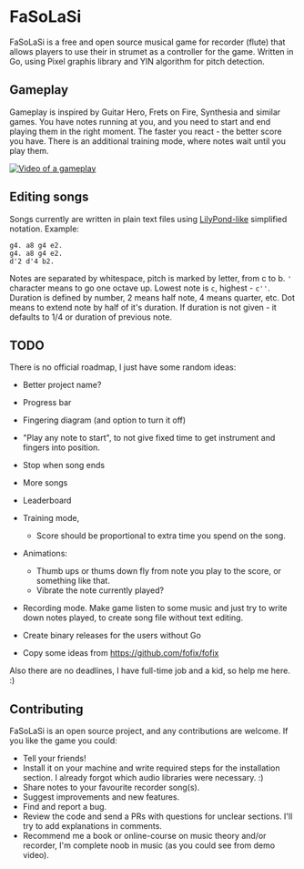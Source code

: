 # FaSoLaSi
FaSoLaSi is a free and open source musical game for recorder (flute) that allows players to use their in strumet as a controller for the game. Written in Go, using Pixel graphis library and YIN algorithm for pitch detection.

## Gameplay
Gameplay is inspired by Guitar Hero, Frets on Fire, Synthesia and similar games. You have notes running at you, and you need to start and end playing them in the right moment. The faster you react - the better score you have. There is an additional training mode, where notes wait until you play them.

[![Video of a gameplay](https://img.youtube.com/vi/oOcbo2rJ_a8/0.jpg)](https://youtu.be/oOcbo2rJ_a8?t=159)

## Editing songs
Songs currently are written in plain text files using [LilyPond-like](http://lilypond.org/doc/v2.18/Documentation/notation/writing-pitches) simplified notation. Example:

```
g4. a8 g4 e2.
g4. a8 g4 e2.
d'2 d'4 b2.
```

Notes are separated by whitespace, pitch is marked by letter, from c to b. `'` character means to go one octave up. Lowest note is `c`, highest - `c''`. Duration is defined by number, 2 means half note, 4 means quarter, etc. Dot means to extend note by half of it's duration. If duration is not given - it defaults to 1/4 or duration of previous note.


## TODO
There is no official roadmap, I just have some random ideas:

- Better project name?
- Progress bar
- Fingering diagram (and option to turn it off)
- "Play any note to start", to not give fixed time to get instrument and fingers into position.
- Stop when song ends
- More songs 
- Leaderboard
- Training mode,
	- Score should be proportional to extra time you spend on the song.

- Animations:
	- Thumb ups or thums down fly from note you play to the score, or something like that.
	- Vibrate the note currently played? 

- Recording mode. Make game listen to some music and just try to write down notes played, to create song file without text editing.

- Create binary releases for the users without Go
- Copy some ideas from https://github.com/fofix/fofix

Also there are no deadlines, I have full-time job and a kid, so help me here. :)

## Contributing
FaSoLaSi is an open source project, and any contributions are welcome. If you like the game you could:

- Tell your friends!
- Install it on your machine and write required steps for the installation section. I already forgot which audio libraries were necessary. :)
- Share notes to your favourite recorder song(s).
- Suggest improvements and new features. 
- Find and report a bug.
- Review the code and send a PRs with questions for unclear sections. I'll try to add explanations in comments.
- Recommend me a book or online-course on music theory and/or recorder, I'm complete noob in music (as you could see from demo video).
